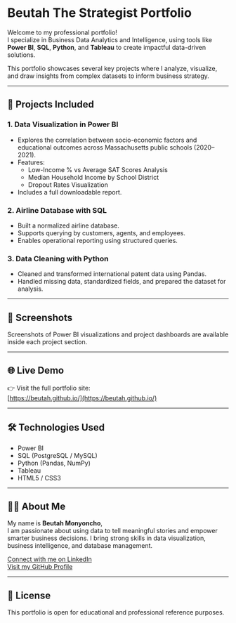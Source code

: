 
# Beutah The Strategist Portfolio

Welcome to my professional portfolio!  
I specialize in Business Data Analytics and Intelligence, using tools like **Power BI**, **SQL**, **Python**, and **Tableau** to create impactful data-driven solutions.

This portfolio showcases several key projects where I analyze, visualize, and draw insights from complex datasets to inform business strategy.

---

## 🚀 Projects Included

### 1. Data Visualization in Power BI
- Explores the correlation between socio-economic factors and educational outcomes across Massachusetts public schools (2020–2021).
- Features:
  - Low-Income % vs Average SAT Scores Analysis
  - Median Household Income by School District
  - Dropout Rates Visualization
- Includes a full downloadable report.

### 2. Airline Database with SQL
- Built a normalized airline database.
- Supports querying by customers, agents, and employees.
- Enables operational reporting using structured queries.

### 3. Data Cleaning with Python
- Cleaned and transformed international patent data using Pandas.
- Handled missing data, standardized fields, and prepared the dataset for analysis.

---

## 📸 Screenshots

Screenshots of Power BI visualizations and project dashboards are available inside each project section.

---

## 🌐 Live Demo

👉 Visit the full portfolio site:  
[https://beutah.github.io/](https://beutah.github.io/)

---

## 🛠️ Technologies Used

- Power BI
- SQL (PostgreSQL / MySQL)
- Python (Pandas, NumPy)
- Tableau
- HTML5 / CSS3

---

## 👨‍💻 About Me

My name is **Beutah Monyoncho**,  
I am passionate about using data to tell meaningful stories and empower smarter business decisions. 
I bring strong skills in data visualization, business intelligence, and database management.

[Connect with me on LinkedIn](https://www.linkedin.com/in/beutah-monyoncho/)  
[Visit my GitHub Profile](https://github.com/beutah)

---

## 📄 License

This portfolio is open for educational and professional reference purposes.

